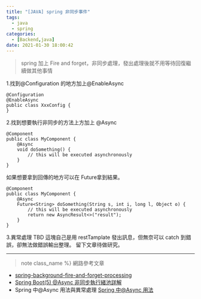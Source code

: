 ```yaml
---
title: "[JAVA] spring 非同步事件"
tags:
  - java
  - spring
categories:
  - [Backend,java]
date: 2021-01-30 18:00:42
---
```


>spring 加上 Fire and forget，非同步處理，發出處理後就不用等待回復繼續做其他事情 

<!--more-->

1.找到@Configuration 的地方加上@EnableAsync

```
@Configuration
@EnableAsync
public class XxxConfig {
}
```

2.找到想要執行非同步的方法上方加上 @Async

```
@Component
public class MyComponent {
    @Async
    void doSomething() {
        // this will be executed asynchronously
    }
}
```

如果想要拿到回傳的地方可以在 Future<XXX>拿到結果。

```
@Component
public class MyComponent {
    @Async
    Future<String> doSomething(String s, int i, long l, Object o) {
        // this will be executed asynchronously
        return new AsyncResult<>("result");
    }
}
```

3.異常處理 TBD
這塊自己是用 restTamplate 發出訊息，但無奈可以 catch 到錯誤，卻無法做錯誤輸出整理。
留下文章待做研究。

---

>note class_name %} 網路參考文章 

- [spring-background-fire-and-forget-processing](https://stackoverflow.com/questions/33243255/spring-background-fire-and-forget-processing)
- [Spring Boot(5) @Async 非同步執行緒池詳解](https://www.mdeditor.tw/pl/pIYL/zh-tw)
- Spring 中@Async 用法與異常處理
  [Spring 中@Async 用法](https://codertw.com/%E7%A8%8B%E5%BC%8F%E8%AA%9E%E8%A8%80/312303/)
